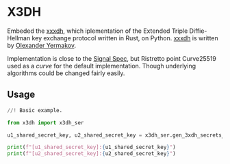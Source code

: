 # X3DH

Embeded the [xxxdh](https://github.com/alexyer/xxxdh/tree/master), which iplementation of the Extended Triple Diffie-Hellman key exchange protocol written in Rust, on Python. [xxxdh](https://github.com/alexyer/xxxdh/tree/master) is written by [Olexander Yermakov](https://github.com/alexyer).

Implementation is close to the [Signal Spec](https://signal.org/docs/specifications/x3dh/), but Ristretto point Curve25519 used as a *curve* for the default implementation. Though underlying algorithms could be changed fairly easily.

## Usage

```python
//! Basic example.

from x3dh import x3dh_ser

u1_shared_secret_key, u2_shared_secret_key = x3dh_ser.gen_3xdh_secrets_key_pairs()

print(f"[u1_shared_secret_key]:{u1_shared_secret_key}")
print(f"[u2_shared_secret_key]:{u2_shared_secret_key}")
```
